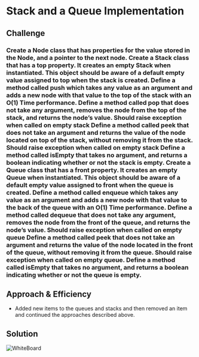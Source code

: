 # Stack and a Queue Implementation

## Challenge
### Create a Node class that has properties for the value stored in the Node, and a pointer to the next node. Create a Stack class that has a top property. It creates an empty Stack when instantiated. This object should be aware of a default empty value assigned to top when the stack is created. Define a method called push which takes any value as an argument and adds a new node with that value to the top of the stack with an O(1) Time performance. Define a method called pop that does not take any argument, removes the node from the top of the stack, and returns the node’s value. Should raise exception when called on empty stack Define a method called peek that does not take an argument and returns the value of the node located on top of the stack, without removing it from the stack. Should raise exception when called on empty stack Define a method called isEmpty that takes no argument, and returns a boolean indicating whether or not the stack is empty. Create a Queue class that has a front property. It creates an empty Queue when instantiated. This object should be aware of a default empty value assigned to front when the queue is created. Define a method called enqueue which takes any value as an argument and adds a new node with that value to the back of the queue with an O(1) Time performance. Define a method called dequeue that does not take any argument, removes the node from the front of the queue, and returns the node’s value. Should raise exception when called on empty queue Define a method called peek that does not take an argument and returns the value of the node located in the front of the queue, without removing it from the queue. Should raise exception when called on empty queue. Define a method called isEmpty that takes no argument, and returns a boolean indicating whether or not the queue is empty.
## Approach & Efficiency
<!-- What approach did you take? Why? What is the Big O space/time for this approach? -->

- Added new items to the queues and stacks and then removed an item and continued the approaches described above.

## Solution
<!-- Embedded whiteboard image -->
![WhiteBoard](./arrays/assets/whiteboard.png)